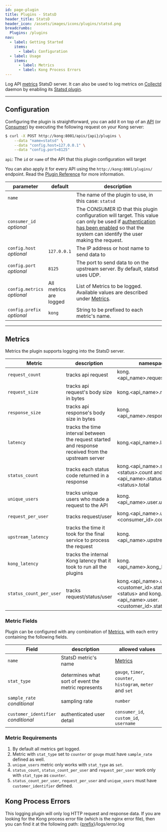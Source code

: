 ```yaml
---
id: page-plugin
title: Plugins - StatsD
header_title: StatsD
header_icon: /assets/images/icons/plugins/statsd.png
breadcrumbs:
  Plugins: /plugins
nav:
  - label: Getting Started
    items:
      - label: Configuration
  - label: Usage
    items:
      - label: Metrics
      - label: Kong Process Errors
---
```


Log API [metrics](#metrics) StatsD server. It can also be used to log metrics on
[Collectd](https://collectd.org/) daemon by enabling its
[Statsd plugin](https://collectd.org/wiki/index.php/Plugin:StatsD).

----

## Configuration

Configuring the plugin is straightforward, you can add it on top of an
[API][api-object] (or [Consumer][consumer-object]) by executing the following
request on your Kong server:

```bash
$ curl -X POST http://kong:8001/apis/{api}/plugins \
    --data "name=statsd" \
    --data "config.host=127.0.0.1" \
    --data "config.port=8125"
```

`api`: The `id` or `name` of the API that this plugin configuration will target

You can also apply it for every API using the `http://kong:8001/plugins/`
endpoint. Read the [Plugin Reference](/docs/latest/admin-api/#add-plugin) for
more information.

parameter                     | default | description
---                           | ---     | ---
`name`                        |         | The name of the plugin to use, in this case: `statsd`
`consumer_id`<br>*optional*   |         | The CONSUMER ID that this plugin configuration will target. This value can only be used if [authentication has been enabled][faq-authentication] so that the system can identify the user making the request.
`config.host`<br>*optional*   | `127.0.0.1` | The IP address or host name to send data to
`config.port`<br>*optional*   | `8125`  | The port to send data to on the upstream server. By default, statsd uses UDP.
`config.metrics`<br>*optional* | All metrics<br>are logged | List of Metrics to be logged. Available values are described under [Metrics](#metrics).
`config.prefix`<br>*optional* | `kong` | String to be prefixed to each metric's name.

[api-object]: /docs/latest/admin-api/#api-object
[configuration]: /docs/latest/configuration
[consumer-object]: /docs/latest/admin-api/#consumer-object
[faq-authentication]: /about/faq/#how-can-i-add-an-authentication-layer-on-a-microservice/api?

----

## Metrics

Metrics the plugin supports logging into the StatsD server.

Metric                     | description | namespace
---                        | ---         | ---
`request_count`            | tracks api request | kong.\<api_name>.request.count
`request_size`             | tracks api request's body size in bytes | kong.\<api_name>.request.size
`response_size`            | tracks api response's body size in bytes | kong.\<api_name>.response.size
`latency`                  | tracks the time interval between the request started and response received from the upstream server | kong.\<api_name>.latency
`status_count`             | tracks each status code returned in a response | kong.\<api_name>.status.\<status>.count and kong.\<api_name>.status.\<status>.total
`unique_users`             | tracks unique users who made a request to the API| kong.\<api_name>.user.uniques
`request_per_user`         | tracks request/user | kong.\<api_name>.user.\<consumer_id>.count
`upstream_latency`         | tracks the time it took for the final service to process the request | kong.\<api_name>.upstream_latency
`kong_latency`             | tracks the internal Kong latency that it took to run all the plugins | kong.\<api_name>.kong_latency
`status_count_per_user`    | tracks request/status/user | kong.\<api_name>.user.\<customer_id>.status.\<status> and kong.\<api_name>.user.\<customer_id>.status.total

### Metric Fields

Plugin can be configured with any combination of [Metrics](#metrics), with each entry containing the following fields.

Field         | description                                             | allowed values
---           | ---                                                     | --- 
`name`          | StatsD metric's name                                  | [Metrics](#metrics)          
`stat_type`     | determines what sort of event the metric represents   | `gauge`, `timer`, `counter`, `histogram`, `meter` and `set`|
`sample_rate`<br>*conditional*   | sampling rate                        | `number`                 
`customer_identifier`<br>*conditional*| authenticated user detail       | `consumer_id`, `custom_id`, `username`

### Metric Requirements

1.  By default all metrics get logged.
2.  Metric with `stat_type` set to `counter` or `gouge` must have `sample_rate` defined as well.
3.  `unique_users` metric only works with `stat_type` as `set`.
4.  `status_count`, `status_count_per_user` and `request_per_user` work only with `stat_type`  as `counter`.
5.  `status_count_per_user`, `request_per_user` and `unique_users` must have `customer_identifier` defined.


## Kong Process Errors

This logging plugin will only log HTTP request and response data. If you are
looking for the Kong process error file (which is the nginx error file), then
you can find it at the following path:
{[prefix](/docs/{{site.data.kong_latest.release}}/configuration/#prefix)}/logs/error.log

